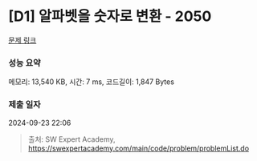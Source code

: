# [D1] 알파벳을 숫자로 변환 - 2050 

[문제 링크](https://swexpertacademy.com/main/code/problem/problemDetail.do?contestProbId=AV5QLGxKAzQDFAUq) 

### 성능 요약

메모리: 13,540 KB, 시간: 7 ms, 코드길이: 1,847 Bytes

### 제출 일자

2024-09-23 22:06



> 출처: SW Expert Academy, https://swexpertacademy.com/main/code/problem/problemList.do